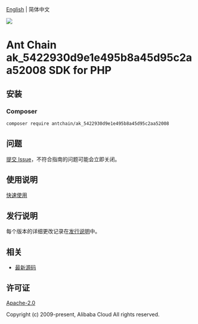 [English](README.md) | 简体中文

![](https://aliyunsdk-pages.alicdn.com/icons/AlibabaCloud.svg)

# Ant Chain ak_5422930d9e1e495b8a45d95c2aa52008 SDK for PHP

## 安装

### Composer

```bash
composer require antchain/ak_5422930d9e1e495b8a45d95c2aa52008
```

## 问题

[提交 Issue](https://github.com/alipay/antchain-openapi-prod-sdk/issues/new)，不符合指南的问题可能会立即关闭。

## 使用说明

[快速使用](https://github.com/alipay/antchain-openapi-prod-sdk)

## 发行说明

每个版本的详细更改记录在[发行说明](./ChangeLog.txt)中。

## 相关

* [最新源码](https://github.com/antchain-openapi-sdk-php)

## 许可证

[Apache-2.0](http://www.apache.org/licenses/LICENSE-2.0)

Copyright (c) 2009-present, Alibaba Cloud All rights reserved.
